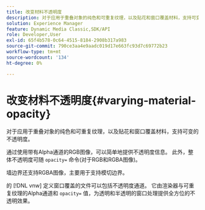 ```yaml
---
title: 改变材料不透明度
description: 对于应用于重叠对象的纯色和可重复纹理，以及贴花和窗口覆盖材料，支持可变的不透明度。
solution: Experience Manager
feature: Dynamic Media Classic,SDK/API
role: Developer,User
exl-id: 65f4b578-0c64-4515-8184-2908b317a983
source-git-commit: 790ce3aa4e9aadc019d17e663fc93d7c69772b23
workflow-type: tm+mt
source-wordcount: '134'
ht-degree: 0%

---
```


# 改变材料不透明度{#varying-material-opacity}

对于应用于重叠对象的纯色和可重复纹理，以及贴花和窗口覆盖材料，支持可变的不透明度。

通过使用带有Alpha通道的RGB图像，可以简单地提供不透明度信息。 此外，整体不透明度可随 `opacity=` 命令(对于RGB和RGBA图像)。

墙边界还支持RGBA图像，主要用于支持模切边界。

的 [!DNL vnw] 定义窗口覆盖的文件可以包括不透明度通道。 它由渲染器与可重复纹理的Alpha通道和 `opacity=` 值，为透明和半透明的窗口处理提供全方位的不透明效果。
